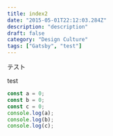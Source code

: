 ```yaml
---
title: index2
date: "2015-05-01T22:12:03.284Z"
description: "description"
draft: false
category: "Design Culture"
tags: ["Gatsby", "test"]
---
```


テスト




test
```javascript{1-3,6}:title=src/index.js
const a = 0;
const b = 0;
const c = 0;
console.log(a);
console.log(b);
console.log(c);
```